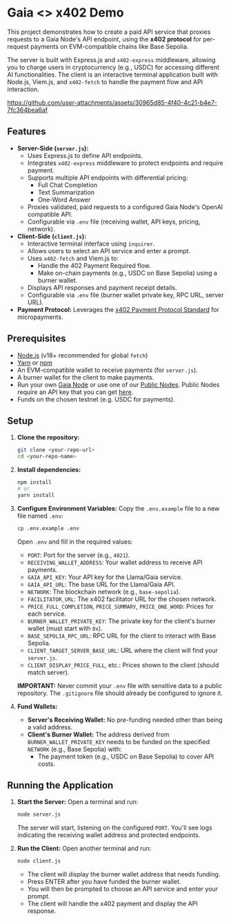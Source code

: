 # Gaia <> x402 Demo

This project demonstrates how to create a paid API service that proxies requests to a Gaia Node's API endpoint, using the **x402 protocol** for per-request payments on EVM-compatible chains like Base Sepolia.

The server is built with Express.js and `x402-express` middleware, allowing you to charge users in cryptocurrency (e.g., USDC) for accessing different AI functionalities. The client is an interactive terminal application built with Node.js, Viem.js, and `x402-fetch` to handle the payment flow and API interaction.

https://github.com/user-attachments/assets/30965d85-4f40-4c21-b4e7-7fc364bea6af

## Features

*   **Server-Side (`server.js`):**
    *   Uses Express.js to define API endpoints.
    *   Integrates `x402-express` middleware to protect endpoints and require payment.
    *   Supports multiple API endpoints with differential pricing:
        *   Full Chat Completion
        *   Text Summarization
        *   One-Word Answer
    *   Proxies validated, paid requests to a configured Gaia Node's OpenAI compatible API.
    *   Configurable via `.env` file (receiving wallet, API keys, pricing, network).
*   **Client-Side (`client.js`):**
    *   Interactive terminal interface using `inquirer`.
    *   Allows users to select an API service and enter a prompt.
    *   Uses `x402-fetch` and Viem.js to:
        *   Handle the 402 Payment Required flow.
        *   Make on-chain payments (e.g., USDC on Base Sepolia) using a burner wallet.
    *   Displays API responses and payment receipt details.
    *   Configurable via `.env` file (burner wallet private key, RPC URL, server URL).
*   **Payment Protocol:** Leverages the [x402 Payment Protocol Standard](https://x402.org) for micropayments.

## Prerequisites

*   [Node.js](https://nodejs.org/) (v18+ recommended for global `fetch`)
*   [Yarn](https://yarnpkg.com/) or [npm](https://www.npmjs.com/)
*   An EVM-compatible wallet to receive payments (for `server.js`).
*   A burner wallet for the client to make payments.
*   Run your own [Gaia Node](https://docs.gaianet.ai/getting-started/quick-start) or use one of our [Public Nodes](https://docs.gaianet.ai/nodes/). Public Nodes require an API key that you can get [here](https://docs.gaianet.ai/getting-started/authentication).
*   Funds on the chosen testnet (e.g. USDC for payments).

## Setup

1.  **Clone the repository:**
    ```bash
    git clone <your-repo-url>
    cd <your-repo-name>
    ```

2.  **Install dependencies:**
    ```bash
    npm install
    # or
    yarn install
    ```

3.  **Configure Environment Variables:**
    Copy the `.env.example` file to a new file named `.env`:
    ```bash
    cp .env.example .env
    ```
    Open `.env` and fill in the required values:
    *   `PORT`: Port for the server (e.g., `4021`).
    *   `RECEIVING_WALLET_ADDRESS`: Your wallet address to receive API payments.
    *   `GAIA_API_KEY`: Your API key for the Llama/Gaia service.
    *   `GAIA_API_URL`: The base URL for the Llama/Gaia API.
    *   `NETWORK`: The blockchain network (e.g., `base-sepolia`).
    *   `FACILITATOR_URL`: The x402 facilitator URL for the chosen network.
    *   `PRICE_FULL_COMPLETION`, `PRICE_SUMMARY`, `PRICE_ONE_WORD`: Prices for each service.
    *   `BURNER_WALLET_PRIVATE_KEY`: The private key for the client's burner wallet (must start with `0x`).
    *   `BASE_SEPOLIA_RPC_URL`: RPC URL for the client to interact with Base Sepolia.
    *   `CLIENT_TARGET_SERVER_BASE_URL`: URL where the client will find your `server.js`.
    *   `CLIENT_DISPLAY_PRICE_FULL`, etc.: Prices shown to the client (should match server).

    **IMPORTANT:** Never commit your `.env` file with sensitive data to a public repository. The `.gitignore` file should already be configured to ignore it.

4.  **Fund Wallets:**
    *   **Server's Receiving Wallet:** No pre-funding needed other than being a valid address.
    *   **Client's Burner Wallet:** The address derived from `BURNER_WALLET_PRIVATE_KEY` needs to be funded on the specified `NETWORK` (e.g., Base Sepolia) with:
        *   The payment token (e.g., USDC on Base Sepolia) to cover API costs.

## Running the Application

1.  **Start the Server:**
    Open a terminal and run:
    ```bash
    node server.js
    ```
    The server will start, listening on the configured `PORT`. You'll see logs indicating the receiving wallet address and protected endpoints.

2.  **Run the Client:**
    Open another terminal and run:
    ```bash
    node client.js
    ```
    *   The client will display the burner wallet address that needs funding.
    *   Press ENTER after you have funded the burner wallet.
    *   You will then be prompted to choose an API service and enter your prompt.
    *   The client will handle the x402 payment and display the API response.
